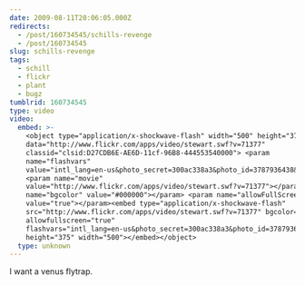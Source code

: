 ```yaml
---
date: 2009-08-11T20:06:05.000Z
redirects:
  - /post/160734545/schills-revenge
  - /post/160734545
slug: schills-revenge
tags:
  - schill
  - flickr
  - plant
  - bugz
tumblrid: 160734545
type: video
video:
  embed: >-
    <object type="application/x-shockwave-flash" width="500" height="375"
    data="http://www.flickr.com/apps/video/stewart.swf?v=71377"
    classid="clsid:D27CDB6E-AE6D-11cf-96B8-444553540000"> <param
    name="flashvars"
    value="intl_lang=en-us&photo_secret=300ac338a3&photo_id=3787936438&flickr_show_info_box=true"></param>
    <param name="movie"
    value="http://www.flickr.com/apps/video/stewart.swf?v=71377"></param> <param
    name="bgcolor" value="#000000"></param> <param name="allowFullScreen"
    value="true"></param><embed type="application/x-shockwave-flash"
    src="http://www.flickr.com/apps/video/stewart.swf?v=71377" bgcolor="#000000"
    allowfullscreen="true"
    flashvars="intl_lang=en-us&photo_secret=300ac338a3&photo_id=3787936438&flickr_show_info_box=true"
    height="375" width="500"></embed></object>
  type: unknown
---
```

<p>I want a venus flytrap.</p>
